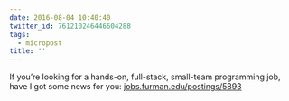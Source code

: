 ```yaml
---
date: 2016-08-04 10:40:40
twitter_id: 761210246446604288
tags:
  - micropost
title: ''
---
```


If you’re looking for a hands-on, full-stack, small-team programming job, have I got some news for you: [jobs.furman.edu/postings/5893](https://jobs.furman.edu/postings/5893)
